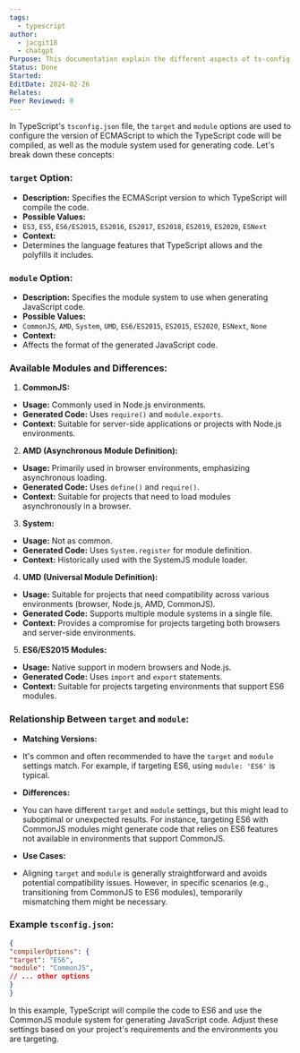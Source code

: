 ```yaml
---
tags:
  - typescript
author:
  - jacgit18
  - chatgpt
Purpose: This documentation explain the different aspects of ts-config file.
Status: Done
Started: 
EditDate: 2024-02-26
Relates: 
Peer Reviewed: 0
---
```

In TypeScript's `tsconfig.json` file, the `target` and `module` options are used to configure the version of ECMAScript to which the TypeScript code will be compiled, as well as the module system used for generating code. Let's break down these concepts:  
  
### `target` Option:  
  
- **Description:** Specifies the ECMAScript version to which TypeScript will compile the code.  
- **Possible Values:**  
- `ES3`, `ES5`, `ES6/ES2015`, `ES2016`, `ES2017`, `ES2018`, `ES2019`, `ES2020`, `ESNext`  
- **Context:**  
- Determines the language features that TypeScript allows and the polyfills it includes.  
  
### `module` Option:  
  
- **Description:** Specifies the module system to use when generating JavaScript code.  
- **Possible Values:**  
- `CommonJS`, `AMD`, `System`, `UMD`, `ES6/ES2015`, `ES2015`, `ES2020`, `ESNext`, `None`  
- **Context:**  
- Affects the format of the generated JavaScript code.  
  
### Available Modules and Differences:  
  
1. **CommonJS:**  
- **Usage:** Commonly used in Node.js environments.  
- **Generated Code:** Uses `require()` and `module.exports`.  
- **Context:** Suitable for server-side applications or projects with Node.js environments.  
  
2. **AMD (Asynchronous Module Definition):**  
- **Usage:** Primarily used in browser environments, emphasizing asynchronous loading.  
- **Generated Code:** Uses `define()` and `require()`.  
- **Context:** Suitable for projects that need to load modules asynchronously in a browser.  
  
3. **System:**  
- **Usage:** Not as common.  
- **Generated Code:** Uses `System.register` for module definition.  
- **Context:** Historically used with the SystemJS module loader.  
  
4. **UMD (Universal Module Definition):**  
- **Usage:** Suitable for projects that need compatibility across various environments (browser, Node.js, AMD, CommonJS).  
- **Generated Code:** Supports multiple module systems in a single file.  
- **Context:** Provides a compromise for projects targeting both browsers and server-side environments.  
  
5. **ES6/ES2015 Modules:**  
- **Usage:** Native support in modern browsers and Node.js.  
- **Generated Code:** Uses `import` and `export` statements.  
- **Context:** Suitable for projects targeting environments that support ES6 modules.  
  
### Relationship Between `target` and `module`:  
  
- **Matching Versions:**  
- It's common and often recommended to have the `target` and `module` settings match. For example, if targeting ES6, using `module: 'ES6'` is typical.  
  
- **Differences:**  
- You can have different `target` and `module` settings, but this might lead to suboptimal or unexpected results. For instance, targeting ES6 with CommonJS modules might generate code that relies on ES6 features not available in environments that support CommonJS.  
  
- **Use Cases:**  
- Aligning `target` and `module` is generally straightforward and avoids potential compatibility issues. However, in specific scenarios (e.g., transitioning from CommonJS to ES6 modules), temporarily mismatching them might be necessary.  
  
### Example `tsconfig.json`:  
  
```json  
{  
"compilerOptions": {  
"target": "ES6",  
"module": "CommonJS",  
// ... other options  
}  
}  
```  
  
In this example, TypeScript will compile the code to ES6 and use the CommonJS module system for generating JavaScript code. Adjust these settings based on your project's requirements and the environments you are targeting.